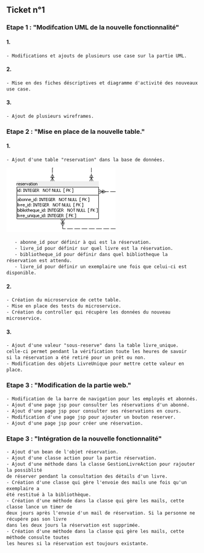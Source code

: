##  Ticket n°1
          
          
### Etape 1 : "Modifcation UML de la nouvelle fonctionnalité"

#### 1.
    - Modifications et ajouts de plusieurs use case sur la partie UML.
    
#### 2.
    - Mise en des fiches déscriptives et diagramme d'activité des nouveaux use case.
    
#### 3.
    - Ajout de plusieurs wireframes.
    
### Etape 2 : "Mise en place de la nouvelle table."

#### 1.
    - Ajout d'une table "reservation" dans la base de données.
    
   ![automated like clockwork](image/table.png)
   
       - abonne_id pour définir à qui est la réservation.
       - livre_id pour définir sur quel livre est la réservation.
       - bibliotheque_id pour définir dans quel bibliotheque la réservation est attendu.
       - livre_id pour définir un exemplaire une fois que celui-ci est disponible.
   
 #### 2.
 
    - Création du microservice de cette table.   
    - Mise en place des tests du microservice.
    - Création du controller qui récupère les données du nouveau microservice.
    
 #### 3.
 
    - Ajout d'une valeur "sous-reserve" dans la table livre_unique.
    celle-ci permet pendant la vérification toute les heures de savoir
    si la réservation a été retiré pour un prêt ou non.
    - Modification des objets LivreUnique pour mettre cette valeur en place.
    
 ### Etape 3 : "Modification de la partie web."
 
    - Modification de la barre de navigation pour les employés et abonnés.
    - Ajout d'une page jsp pour consulter les réservations d'un abonné.
    - Ajout d'une page jsp pour consulter ses réservations en cours.
    - Modification d'une page jsp pour ajouter un bouton reserver.
    - Ajout d'une page jsp pour créer une réservation.
   
 ### Etape 3 : "Intégration de la nouvelle fonctionnalité"

    - Ajout d'un bean de l'objet réservation.
    - Ajout d'une classe action pour la partie réservation.
    - Ajout d'une méthode dans la classe GestionLivreAction pour rajouter la possiblité
    de réserver pendant la consultation des détails d'un livre.
    - Création d'une classe qui gère l'envoie des mails une fois qu'un exemplaire a 
    été restitué à la bibliothèque.
    - Création d'une méthode dans la classe qui gère les mails, cette classe lance un timer de
    deux jours après l'envoie d'un mail de réservation. Si la personne ne récupére pas son livre 
    dans les deux jours la réservation est supprimée.
    - Création d'une méthode dans la classe qui gère les mails, cette méthode consulte toutes
    les heures si la réservation est toujours existante.